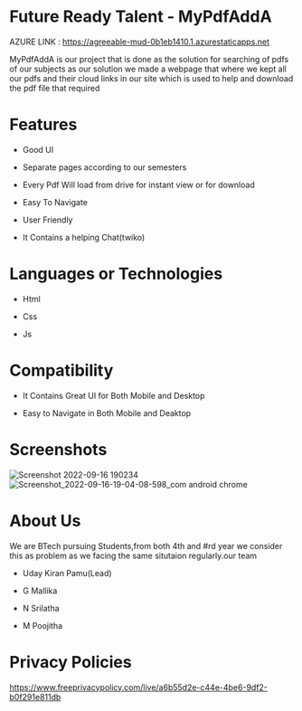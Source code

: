 # Future Ready Talent - MyPdfAddA



AZURE LINK : https://agreeable-mud-0b1eb1410.1.azurestaticapps.net



MyPdfAddA is our project that is done as the solution for searching of pdfs of our subjects 
as our solution we made a webpage that where we kept all our pdfs and their cloud links in our site which is used to help and download the pdf file that required


# Features
-  Good UI

-  Separate pages according to our semesters

-  Every Pdf Will load from drive for instant view or for download

-  Easy To Navigate

-  User Friendly

-  It Contains a helping Chat(twiko)



# Languages or Technologies

-  Html

-  Css

-  Js


# Compatibility
 -  It Contains Great UI for Both Mobile and Desktop
 
 -  Easy to Navigate in Both Mobile and Deaktop
 
# Screenshots
![Screenshot 2022-09-16 190234](https://user-images.githubusercontent.com/108449691/190651401-058c117b-f9df-4b7f-a37e-c9baada4b4cb.png)
![Screenshot_2022-09-16-19-04-08-598_com android chrome](https://user-images.githubusercontent.com/108449691/190651858-7241b263-298d-497d-84c4-b9593bf96524.jpg)


# About Us
We are BTech pursuing Students,from both 4th and #rd year we consider this as problem as we facing the same situtaion regularly.our team

-  Uday Kiran Pamu(Lead)

-  G Mallika

-  N Srilatha

-  M Poojitha


# Privacy Policies 

https://www.freeprivacypolicy.com/live/a6b55d2e-c44e-4be6-9df2-b0f291e811db
